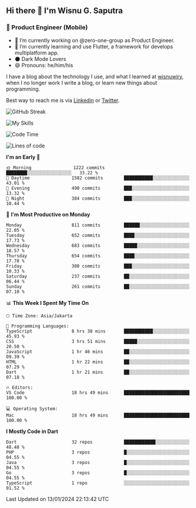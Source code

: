## Hi there 👋 I'm Wisnu G. Saputra

### :mobile_phone_off: Product Engineer (Mobile)

- 🔭 I’m currently working on @zero-one-group as Product Engineer.
- 🌱 I’m currently learning and use Flutter, a framework for develops multiplatform app.
- 🌑 Dark Mode Lovers
- 😄 Pronouns: he/him/his

I have a blog about the technology I use, and what I learned at [wisnuwiry](https://wisnuwiry.space/), when I no longer work I write a blog, or learn new things about programming.

Best way to reach me is via [Linkedin](https://www.linkedin.com/in/wisnu-saputra/) or [Twitter](https://twitter.com/wisnuwiry).

![GitHub Streak](https://streak-stats.demolab.com?user=wisnuwiry&theme=dark&hide_border=true)

![My Skills](https://skillicons.dev/icons?i=dart,flutter,kotlin,swift,go,js,css,neovim,git,linux&perline=5)

<!--START_SECTION:waka-->
![Code Time](http://img.shields.io/badge/Code%20Time-958%20hrs%2017%20mins-blue)

![Lines of code](https://img.shields.io/badge/From%20Hello%20World%20I%27ve%20Written-4.6%20million%20lines%20of%20code-blue)

**I'm an Early 🐤** 

```text
🌞 Morning                1222 commits        ████████░░░░░░░░░░░░░░░░░   33.22 % 
🌆 Daytime                1582 commits        ███████████░░░░░░░░░░░░░░   43.01 % 
🌃 Evening                490 commits         ███░░░░░░░░░░░░░░░░░░░░░░   13.32 % 
🌙 Night                  384 commits         ███░░░░░░░░░░░░░░░░░░░░░░   10.44 % 
```
📅 **I'm Most Productive on Monday** 

```text
Monday                   811 commits         ██████░░░░░░░░░░░░░░░░░░░   22.05 % 
Tuesday                  652 commits         ████░░░░░░░░░░░░░░░░░░░░░   17.73 % 
Wednesday                683 commits         █████░░░░░░░░░░░░░░░░░░░░   18.57 % 
Thursday                 654 commits         ████░░░░░░░░░░░░░░░░░░░░░   17.78 % 
Friday                   380 commits         ███░░░░░░░░░░░░░░░░░░░░░░   10.33 % 
Saturday                 237 commits         ██░░░░░░░░░░░░░░░░░░░░░░░   06.44 % 
Sunday                   261 commits         ██░░░░░░░░░░░░░░░░░░░░░░░   07.10 % 
```


📊 **This Week I Spent My Time On** 

```text
🕑︎ Time Zone: Asia/Jakarta

💬 Programming Languages: 
TypeScript               8 hrs 38 mins       ███████████░░░░░░░░░░░░░░   45.93 % 
CSS                      3 hrs 51 mins       █████░░░░░░░░░░░░░░░░░░░░   20.50 % 
JavaScript               1 hr 46 mins        ██░░░░░░░░░░░░░░░░░░░░░░░   09.39 % 
HTML                     1 hr 22 mins        ██░░░░░░░░░░░░░░░░░░░░░░░   07.29 % 
Dart                     1 hr 21 mins        ██░░░░░░░░░░░░░░░░░░░░░░░   07.18 % 

🔥 Editors: 
VS Code                  18 hrs 49 mins      █████████████████████████   100.00 % 

💻 Operating System: 
Mac                      18 hrs 49 mins      █████████████████████████   100.00 % 
```

**I Mostly Code in Dart** 

```text
Dart                     32 repos            ████████████░░░░░░░░░░░░░   48.48 % 
PHP                      3 repos             █░░░░░░░░░░░░░░░░░░░░░░░░   04.55 % 
Java                     3 repos             █░░░░░░░░░░░░░░░░░░░░░░░░   04.55 % 
Go                       3 repos             █░░░░░░░░░░░░░░░░░░░░░░░░   04.55 % 
TypeScript               1 repo              ░░░░░░░░░░░░░░░░░░░░░░░░░   01.52 % 
```




 Last Updated on 13/01/2024 22:13:42 UTC
<!--END_SECTION:waka-->
